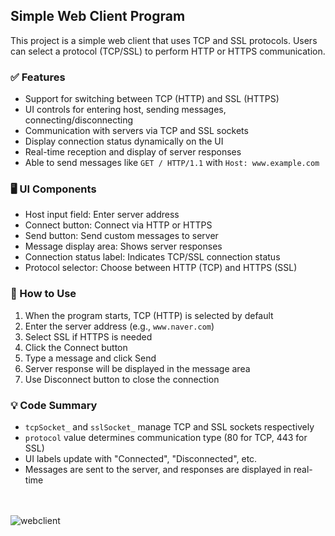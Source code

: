 ## Simple Web Client Program
This project is a simple web client that uses TCP and SSL protocols. Users can select a protocol (TCP/SSL) to perform HTTP or HTTPS communication.

### ✅ Features
- Support for switching between TCP (HTTP) and SSL (HTTPS)
- UI controls for entering host, sending messages, connecting/disconnecting
- Communication with servers via TCP and SSL sockets
- Display connection status dynamically on the UI
- Real-time reception and display of server responses
- Able to send messages like `GET / HTTP/1.1` with `Host: www.example.com`

### 🖥️ UI Components
- Host input field: Enter server address
- Connect button: Connect via HTTP or HTTPS
- Send button: Send custom messages to server
- Message display area: Shows server responses
- Connection status label: Indicates TCP/SSL connection status
- Protocol selector: Choose between HTTP (TCP) and HTTPS (SSL)

### 🚀 How to Use
1. When the program starts, TCP (HTTP) is selected by default
2. Enter the server address (e.g., `www.naver.com`)
3. Select SSL if HTTPS is needed
4. Click the Connect button
5. Type a message and click Send
6. Server response will be displayed in the message area
7. Use Disconnect button to close the connection

### 💡 Code Summary
- `tcpSocket_` and `sslSocket_` manage TCP and SSL sockets respectively
- `protocol` value determines communication type (80 for TCP, 443 for SSL)
- UI labels update with "Connected", "Disconnected", etc.
- Messages are sent to the server, and responses are displayed in real-time

<br><br>
![webclient](https://github.com/user-attachments/assets/ab5caef5-734b-456d-943e-306fafbe0697)

